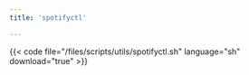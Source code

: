 ```yaml
---
title: 'spotifyctl'

---
```


{{< code file="/files/scripts/utils/spotifyctl.sh" language="sh" download="true" >}}
